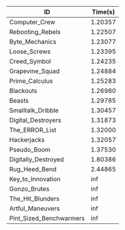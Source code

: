 |ID|Time(s)|
|-|-|
|Computer_Crew|1.20357|
|Rebooting_Rebels|1.22507|
|Byte_Mechanics|1.23077|
|Loose_Screws|1.23395|
|Creed_Symbol|1.24235|
|Grapevine_Squad|1.24884|
|Prime_Calculus|1.25283|
|Blackouts|1.26980|
|Beasts|1.29785|
|Smalltalk_Dribble|1.30457|
|Digital_Destroyers|1.31873|
|The_ERROR_List|1.32000|
|Hackerjacks|1.32057|
|Pseudo_Boom|1.37530|
|Digitally_Destroyed|1.80386|
|Rug_Heed_Bend|2.44865|
|Key_to_Innovation|inf|
|Gonzo_Brutes|inf|
|The_Hit_Blunders|inf|
|Artful_Maneuvers|inf|
|Pint_Sized_Benchwarmers|inf|
